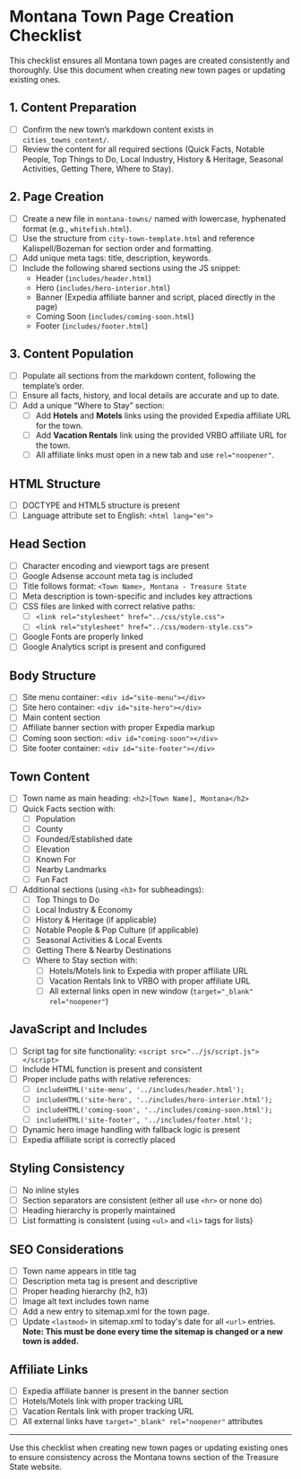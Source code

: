 # Montana Town Page Creation Checklist

This checklist ensures all Montana town pages are created consistently and thoroughly. Use this document when creating new town pages or updating existing ones.

## 1. Content Preparation
- [ ] Confirm the new town’s markdown content exists in `cities_towns_content/`.
- [ ] Review the content for all required sections (Quick Facts, Notable People, Top Things to Do, Local Industry, History & Heritage, Seasonal Activities, Getting There, Where to Stay).

## 2. Page Creation
- [ ] Create a new file in `montana-towns/` named with lowercase, hyphenated format (e.g., `whitefish.html`).
- [ ] Use the structure from `city-town-template.html` and reference Kalispell/Bozeman for section order and formatting.
- [ ] Add unique meta tags: title, description, keywords.
- [ ] Include the following shared sections using the JS snippet:
  - Header (`includes/header.html`)
  - Hero (`includes/hero-interior.html`)
  - Banner (Expedia affiliate banner and script, placed directly in the page)
  - Coming Soon (`includes/coming-soon.html`)
  - Footer (`includes/footer.html`)

## 3. Content Population
- [ ] Populate all sections from the markdown content, following the template’s order.
- [ ] Ensure all facts, history, and local details are accurate and up to date.
- [ ] Add a unique “Where to Stay” section:
  - [ ] Add **Hotels** and **Motels** links using the provided Expedia affiliate URL for the town.
  - [ ] Add **Vacation Rentals** link using the provided VRBO affiliate URL for the town.
  - [ ] All affiliate links must open in a new tab and use `rel="noopener"`.
## HTML Structure

- [ ] DOCTYPE and HTML5 structure is present
- [ ] Language attribute set to English: `<html lang="en">`

## Head Section

- [ ] Character encoding and viewport tags are present
- [ ] Google Adsense account meta tag is included
- [ ] Title follows format: `<Town Name>, Montana - Treasure State` 
- [ ] Meta description is town-specific and includes key attractions
- [ ] CSS files are linked with correct relative paths:
  - [ ] `<link rel="stylesheet" href="../css/style.css">`
  - [ ] `<link rel="stylesheet" href="../css/modern-style.css">`
- [ ] Google Fonts are properly linked
- [ ] Google Analytics script is present and configured

## Body Structure

- [ ] Site menu container: `<div id="site-menu"></div>`
- [ ] Site hero container: `<div id="site-hero"></div>`
- [ ] Main content section
- [ ] Affiliate banner section with proper Expedia markup
- [ ] Coming soon section: `<div id="coming-soon"></div>`
- [ ] Site footer container: `<div id="site-footer"></div>`

## Town Content

- [ ] Town name as main heading: `<h2>[Town Name], Montana</h2>`
- [ ] Quick Facts section with:
  - [ ] Population
  - [ ] County
  - [ ] Founded/Established date
  - [ ] Elevation
  - [ ] Known For
  - [ ] Nearby Landmarks
  - [ ] Fun Fact
- [ ] Additional sections (using `<h3>` for subheadings):
  - [ ] Top Things to Do
  - [ ] Local Industry & Economy
  - [ ] History & Heritage (if applicable)
  - [ ] Notable People & Pop Culture (if applicable)
  - [ ] Seasonal Activities & Local Events
  - [ ] Getting There & Nearby Destinations
  - [ ] Where to Stay section with:
    - [ ] Hotels/Motels link to Expedia with proper affiliate URL
    - [ ] Vacation Rentals link to VRBO with proper affiliate URL
    - [ ] All external links open in new window (`target="_blank" rel="noopener"`)

## JavaScript and Includes

- [ ] Script tag for site functionality: `<script src="../js/script.js"></script>`
- [ ] Include HTML function is present and consistent
- [ ] Proper include paths with relative references:
  - [ ] `includeHTML('site-menu', '../includes/header.html');`
  - [ ] `includeHTML('site-hero', '../includes/hero-interior.html');`
  - [ ] `includeHTML('coming-soon', '../includes/coming-soon.html');`
  - [ ] `includeHTML('site-footer', '../includes/footer.html');`
- [ ] Dynamic hero image handling with fallback logic is present
- [ ] Expedia affiliate script is correctly placed

## Styling Consistency

- [ ] No inline styles
- [ ] Section separators are consistent (either all use `<hr>` or none do)
- [ ] Heading hierarchy is properly maintained
- [ ] List formatting is consistent (using `<ul>` and `<li>` tags for lists)

## SEO Considerations

- [ ] Town name appears in title tag
- [ ] Description meta tag is present and descriptive
- [ ] Proper heading hierarchy (h2, h3)
- [ ] Image alt text includes town name
- [ ] Add a new entry to sitemap.xml for the town page.
- [ ] Update `<lastmod>` in sitemap.xml to today's date for all `<url>` entries. **Note: This must be done every time the sitemap is changed or a new town is added.**

## Affiliate Links

- [ ] Expedia affiliate banner is present in the banner section
- [ ] Hotels/Motels link with proper tracking URL
- [ ] Vacation Rentals link with proper tracking URL
- [ ] All external links have `target="_blank" rel="noopener"` attributes

---

Use this checklist when creating new town pages or updating existing ones to ensure consistency across the Montana towns section of the Treasure State website.

